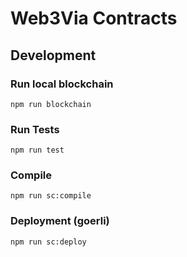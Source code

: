 # Web3Via Contracts


## Development

### Run local blockchain
```
npm run blockchain
```

### Run Tests

```
npm run test
```

### Compile

```
npm run sc:compile
```

### Deployment (goerli)

```
npm run sc:deploy
```